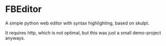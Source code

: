 # FBEditor
A simple python web editor with syntax highlighting, based on skulpt.

It requires http, which is not optimal, but this was just a small demo-project anyways.